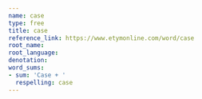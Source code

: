 ```yaml
---
name: case
type: free
title: case
reference_link: https://www.etymonline.com/word/case
root_name: 
root_language: 
denotation: 
word_sums:
- sum: 'Case + '
  respelling: case
---
```

